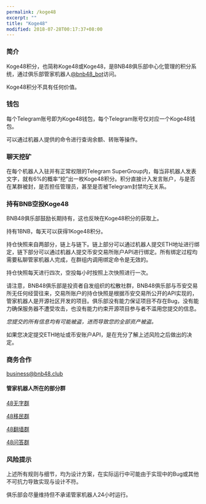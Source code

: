 ```yaml
---
permalink: /koge48
excerpt: ""
title: "Koge48"
modified: 2018-07-28T00:17:37+08:00
---
```

### 简介
Koge48积分，也简称Koge48或Koge48，是BNB48俱乐部中心化管理的积分系统，通过俱乐部管家机器人[@bnb48_bot](https://t.me/bnb48_bot)访问。

Koge48积分不具有任何价值。

### 钱包
每个Telegram账号即为Koge48钱包，每个Telegram账号仅对应一个Koge48钱包。

可以通过机器人提供的命令进行查询余额、转账等操作。

### 聊天挖矿
在每个机器人入驻并有正常权限的Telegram SuperGroup内，每当非机器人发表文字，就有6%的概率“挖”出一枚Koge48积分。积分直接计入发言账户，与是否在某群被封，是否担任管理员，甚至是否被Telegram封禁均无关系。

### 持有BNB空投Koge48
BNB48俱乐部鼓励长期持有，这也反映在Koge48积分的获取上。

持有1BNB，每天可以获得1Koge48积分。

持仓快照来自两部分，链上与链下。链上部分可以通过机器人提交ETH地址进行绑定，链下部分可以通过机器人提交币安交易所账户API进行绑定。所有绑定过程均需要私聊管家机器人完成，在群组内调用绑定命令是无效的。

持仓快照每天进行四次，空投每小时按照上次快照进行一次。

请注意，BNB48俱乐部是投资者自发组织的松散社群，BNB48俱乐部与币安交易所无任何经营往来，交易所账户的持仓快照是根据币安交易所公开的API实现的，管家机器人是开源社区开发的项目。俱乐部没有能力保证项目不存在Bug，没有能力确保服务器不遭受攻击，也没有能力约束开源项目参与者不滥用您提交的信息。

*您提交的所有信息均有可能被盗，进而导致您的全部资产被盗。*

如果您决定提交ETH地址或币安账户API，是在充分了解上述风险之后做出的决定。


### 商务合作
business@bnb48.club

#### 管家机器人所在的部分群

[48无字群](https://t.me/bnb48club_sticker)

[48移民群](https://t.me/bnb48club_emigrate)

[48翻墙群](https://t.me/bnb48club_fuckgfw)

[48问答群](https://t.me/bnb48club_qanda)

### 风险提示
上述所有规则与细节，均为设计方案，在实际运行中可能由于实现中的Bug或其他不可抗力导致实现与设计不符。

俱乐部会尽量维持但不承诺管家机器人24小时运行。
